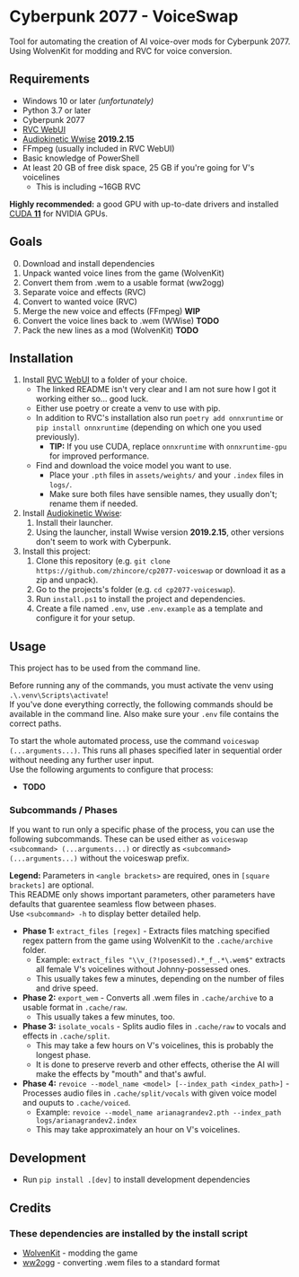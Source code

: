 # Cyberpunk 2077 - VoiceSwap

Tool for automating the creation of AI voice-over mods for Cyberpunk 2077.  
Using WolvenKit for modding and RVC for voice conversion.

## Requirements

- Windows 10 or later _(unfortunately)_
- Python 3.7 or later
- Cyberpunk 2077
- [RVC WebUI](https://github.com/RVC-Project/Retrieval-based-Voice-Conversion-WebUI/blob/main/docs/en/README.en.md)
- [Audiokinetic Wwise](https://www.audiokinetic.com/en/products/wwise) **2019.2.15**
- FFmpeg (usually included in RVC WebUI)
- Basic knowledge of PowerShell
- At least 20 GB of free disk space, 25 GB if you're going for V's voicelines
  - This is including ~16GB RVC

**Highly recommended:** a good GPU with up-to-date drivers and installed [CUDA **11**](https://developer.nvidia.com/cuda-11-8-0-download-archive) for NVIDIA GPUs.

## Goals

0. Download and install dependencies
1. Unpack wanted voice lines from the game (WolvenKit)
2. Convert them from .wem to a usable format (ww2ogg)
3. Separate voice and effects (RVC)
4. Convert to wanted voice (RVC)
5. Merge the new voice and effects (FFmpeg) **WIP**
6. Convert the voice lines back to .wem (WWise) **TODO**
7. Pack the new lines as a mod (WolvenKit) **TODO**

## Installation

1. Install [RVC WebUI](https://github.com/RVC-Project/Retrieval-based-Voice-Conversion-WebUI/blob/main/docs/en/README.en.md) to a folder of your choice.
   - The linked README isn't very clear and I am not sure how I got it working either so... good luck.
   - Either use poetry or create a venv to use with pip.
   - In addition to RVC's installation also run `poetry add onnxruntime` or `pip install onnxruntime` (depending on which one you used previously).
     - **TIP:** If you use CUDA, replace `onnxruntime` with `onnxruntime-gpu` for improved performance.
   - Find and download the voice model you want to use.
     - Place your `.pth` files in `assets/weights/` and your `.index` files in `logs/`.
     - Make sure both files have sensible names, they usually don't; rename them if needed.
2. Install [Audiokinetic Wwise](https://www.audiokinetic.com/en/products/wwise):
   1. Install their launcher.
   2. Using the launcher, install Wwise version **2019.2.15**, other versions don't seem to work with Cyberpunk.
3. Install this project:
   1. Clone this repository (e.g. `git clone https://github.com/zhincore/cp2077-voiceswap` or download it as a zip and unpack).
   2. Go to the projects's folder (e.g. `cd cp2077-voiceswap`).
   3. Run `install.ps1` to install the project and dependencies.
   4. Create a file named `.env`, use `.env.example` as a template and configure it for your setup.

## Usage

This project has to be used from the command line.

Before running any of the commands, you must activate the venv using `.\.venv\Scripts\activate`!  
If you've done everything correctly, the following commands should be available in the command line.
Also make sure your `.env` file contains the correct paths.

To start the whole automated process, use the command `voiceswap (...arguments...)`.
This runs all phases specified later in sequential order without needing any further user input.  
Use the following arguments to configure that process:

- **TODO**

### Subcommands / Phases

If you want to run only a specific phase of the process, you can use the following subcommands.
These can be used either as `voiceswap <subcommand> (...arguments...)` or directly as `<subcommand> (...arguments...)` without the voiceswap prefix.

**Legend:** Parameters in `<angle brackets>` are required, ones in `[square brackets]` are optional.  
This README only shows important parameters, other parameters have defaults that guarentee seamless flow between phases.  
Use `<subcommand> -h` to display better detailed help.

- **Phase 1:** `extract_files [regex]` - Extracts files matching specified regex pattern from the game using WolvenKit to the `.cache/archive` folder.
  - Example: `extract_files "\\v_(?!posessed).*_f_.*\.wem$"` extracts all female V's voicelines without Johnny-possessed ones.
  - This usually takes few a minutes, depending on the number of files and drive speed.
- **Phase 2:** `export_wem` - Converts all .wem files in `.cache/archive` to a usable format in `.cache/raw`.
  - This usually takes a few minutes, too.
- **Phase 3:** `isolate_vocals` - Splits audio files in `.cache/raw` to vocals and effects in `.cache/split`.
  - This may take a few hours on V's voicelines, this is probably the longest phase.
  - It is done to preserve reverb and other effects, otherise the AI will make the effects by "mouth" and that's awful.
- **Phase 4:** `revoice --model_name <model> [--index_path <index_path>]` - Processes audio files in `.cache/split/vocals` with given voice model and ouputs to `.cache/voiced`.
  - Example: `revoice --model_name arianagrandev2.pth --index_path logs/arianagrandev2.index`
  - This may take approximately an hour on V's voicelines.

## Development

- Run `pip install .[dev]` to install development dependencies

## Credits

### These dependencies are installed by the install script

- [WolvenKit](https://github.com/WolvenKit/WolvenKit) - modding the game
- [ww2ogg](https://github.com/hcs64/ww2ogg) - converting .wem files to a standard format
